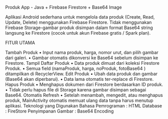 Produk App - Java + Firebase Firestore + Base64 Image

Aplikasi Android sederhana untuk mengelola data produk (Create, Read, Update, Delete) menggunakan Firebase Firestore. Tidak menggunakan Firebase Storage-gambar produk disimpan dalam format Base64 string langsung ke Firestore (cocok untuk akun Firebase gratis / Spark plan).

FITUR UTAMA

Tambah Produk
• Input nama produk, harga, nomor urut, dan pilih gambar dari galeri.
• Gambar otomatis dikonversi ke Base64 sebelum disimpan ke Firestore.
Tampil Daftar Produk
• Data produk dimuat dari koleksi Firestore Produk.
• Semua field (namaProduk, harga, noProduk, fotoBase64 ) ditampilkan di RecyclerView.
Edit Produk
• Ubah data produk dan gambar (Base64 akan diperbarui).
• Data lama otomatis ter-replace di Firestore.
Hapus Produk
• Menghapus dokumen dari Firestore berdasarkan ID produk.
• Tidak perlu hapus file di Storage karena gambar disimpan sebagai Base64.
Otomatis Refresh
• Setelah menambah, mengedit, atau menghapus produk, MainActivity otomatis memuat ulang data tanpa harus menutup aplikasi.
Teknologi yang Digunakan
Bahasa Pemrograman : HTML
Database           : FireStore
Penyimpanan Gambar : Base64 Encoding
